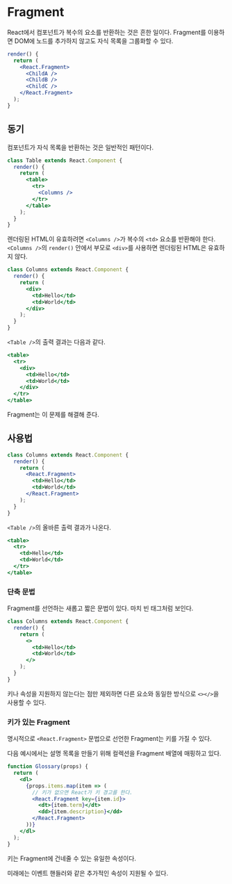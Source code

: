 # Fragment

React에서 컴포넌트가 복수의 요소를 반환하는 것은 흔한 일이다. Fragment를 이용하면 DOM에 노드를 추가하지 않고도 자식 목록을 그룹화할 수 있다.

```jsx
render() {
  return (
    <React.Fragment>
      <ChildA />
      <ChildB />
      <ChildC />
    </React.Fragment>
  );
}
```

## 동기

컴포넌트가 자식 목록을 반환하는 것은 일반적인 패턴이다.

```jsx
class Table extends React.Component {
  render() {
    return (
      <table>
        <tr>
          <Columns />
        </tr>
      </table>
    );
  }
}
```

렌더링된 HTML이 유효하려면 `<Columns />`가 복수의 `<td>` 요소를 반환해야 한다. `<Columns />`의 `render()` 안에서 부모로 `<div>`를 사용하면 렌더링된 HTML은 유효하지 않다.

```jsx
class Columns extends React.Component {
  render() {
    return (
      <div>
        <td>Hello</td>
        <td>World</td>
      </div>
    );
  }
}
```

`<Table />`의 출력 결과는 다음과 같다.

```jsx
<table>
  <tr>
    <div>
      <td>Hello</td>
      <td>World</td>
    </div>
  </tr>
</table>
```

Fragment는 이 문제를 해결해 준다.

## 사용법

```jsx
class Columns extends React.Component {
  render() {
    return (
      <React.Fragment>
        <td>Hello</td>
        <td>World</td>
      </React.Fragment>
    );
  }
}
```

`<Table />`의 올바른 출력 결과가 나온다.

```jsx
<table>
  <tr>
    <td>Hello</td>
    <td>World</td>
  </tr>
</table>
```

### 단축 문법

Fragment를 선언하는 새롭고 짧은 문법이 있다. 마치 빈 태그처럼 보인다.

```jsx
class Columns extends React.Component {
  render() {
    return (
      <>
        <td>Hello</td>
        <td>World</td>
      </>
    );
  }
}
```

키나 속성을 지원하지 않는다는 점만 제외하면 다른 요소와 동일한 방식으로 `<></>`을 사용할 수 있다.

### 키가 있는 Fragment

명시적으로 `<React.Fragment>` 문법으로 선언한 Fragment는 키를 가질 수 있다.

다음 예시에서는 설명 목록을 만들기 위해 컬렉션을 Fragment 배열에 매핑하고 있다.

```jsx
function Glossary(props) {
  return (
    <dl>
      {props.items.map(item => (
        // 키가 없으면 React가 키 경고를 한다.
        <React.Fragment key={item.id}>
          <dt>{item.term}</dt>
          <dd>{item.description}</dd>
        </React.Fragment>
      ))}
    </dl>
  );
}
```

키는 Fragment에 건네줄 수 있는 유일한 속성이다.

미래에는 이벤트 핸들러와 같은 추가적인 속성이 지원될 수 있다.